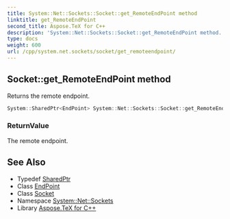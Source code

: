 ```yaml
---
title: System::Net::Sockets::Socket::get_RemoteEndPoint method
linktitle: get_RemoteEndPoint
second_title: Aspose.TeX for C++
description: 'System::Net::Sockets::Socket::get_RemoteEndPoint method. Returns the remote endpoint in C++.'
type: docs
weight: 600
url: /cpp/system.net.sockets/socket/get_remoteendpoint/
---
```

## Socket::get_RemoteEndPoint method


Returns the remote endpoint.

```cpp
System::SharedPtr<EndPoint> System::Net::Sockets::Socket::get_RemoteEndPoint()
```


### ReturnValue

The remote endpoint.

## See Also

* Typedef [SharedPtr](../../../system/sharedptr/)
* Class [EndPoint](../../../system.net/endpoint/)
* Class [Socket](../)
* Namespace [System::Net::Sockets](../../)
* Library [Aspose.TeX for C++](../../../)
